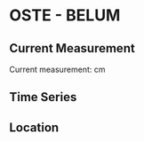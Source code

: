 # OSTE - BELUM

## Current Measurement

Current measurement: <Value topic="rivers/pegel-online/OSTE/BELUM/measurementValue"/> cm

## Time Series

<TimeSeries topic="rivers/pegel-online/OSTE/BELUM/measurementValue" period="week" />

## Location

<WorldMap>
  <Marker lat="53.8227648307363" lon="9.037130579870126" labelTopic="rivers/pegel-online/OSTE/BELUM" />
</WorldMap>
